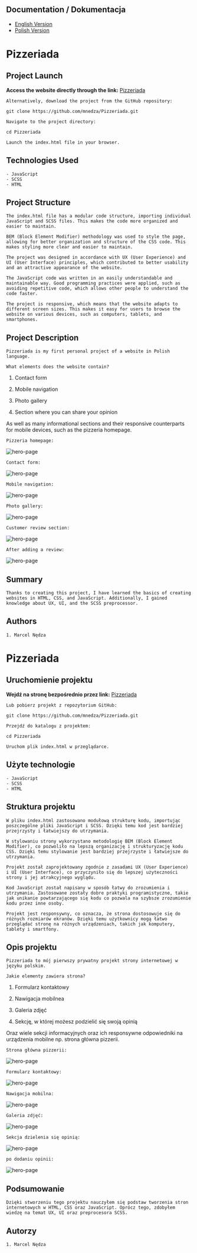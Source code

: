 ## Documentation / Dokumentacja

<ul class="nav nav-tabs" id="myTab" role="tablist">
  <li class="nav-item">
    <a class="nav-link active" id="english-tab" data-toggle="tab" href="#english" role="tab" aria-controls="english" aria-selected="true">English Version</a>
  </li>
  <li class="nav-item">
    <a class="nav-link" id="polish-tab" data-toggle="tab" href="#polish" role="tab" aria-controls="polish" aria-selected="false">Polish Version</a>
  </li>
</ul>

<div class="tab-content" id="myTabContent">
  <div class="tab-pane fade show active" id="english" role="tabpanel" aria-labelledby="english-tab">

# Pizzeriada

## Project Launch

<strong>Access the website directly through the link:</strong>
[Pizzeriada](https://mnedza.github.io/Pizzeriada/)

    Alternatively, download the project from the GitHub repository:


`git clone https://github.com/mnedza/Pizzeriada.git`

    Navigate to the project directory:

`cd Pizzeriada`

    Launch the index.html file in your browser.

## Technologies Used

    - JavaScript
    - SCSS
    - HTML

## Project Structure

    The index.html file has a modular code structure, importing individual JavaScript and SCSS files. This makes the code more organized and easier to maintain.

    BEM (Block Element Modifier) methodology was used to style the page, allowing for better organization and structure of the CSS code. This makes styling more clear and easier to maintain.

    The project was designed in accordance with UX (User Experience) and UI (User Interface) principles, which contributed to better usability and an attractive appearance of the website.

    The JavaScript code was written in an easily understandable and maintainable way. Good programming practices were applied, such as avoiding repetitive code, which allows other people to understand the code faster.

    The project is responsive, which means that the website adapts to different screen sizes. This makes it easy for users to browse the website on various devices, such as computers, tablets, and smartphones.


## Project Description

    Pizzeriada is my first personal project of a website in Polish language.

  
`What elements does the website contain?`

1. Contact form

2. Mobile navigation

3. Photo gallery

4. Section where you can share your opinion


As well as many informational sections and their responsive counterparts for mobile devices, such as the pizzeria homepage.

    Pizzeria homepage:

![hero-page](img/hero-page.png) 

    Contact form:

![hero-page](img/contact-form.png) 

    Mobile navigation:

![hero-page](img/mobile-nav.png) 

    Photo gallery:

![hero-page](img/slider.png) 

    Customer review section:

![hero-page](img/opinion1.png) 

    After adding a review:

![hero-page](img/opinion2.png) 



## Summary
    Thanks to creating this project, I have learned the basics of creating websites in HTML, CSS, and JavaScript. Additionally, I gained knowledge about UX, UI, and the SCSS preprocessor.


## Authors
    1. Marcel Nędza


  </div>
  <div class="tab-pane fade" id="polish" role="tabpanel" aria-labelledby="polish-tab">

# Pizzeriada

## Uruchomienie projektu

<strong>Wejdź na stronę bezpośrednio przez link:</strong>
[Pizzeriada](https://mnedza.github.io/Pizzeriada/)

    Lub pobierz projekt z repozytorium GitHub:

`git clone https://github.com/mnedza/Pizzeriada.git`

    Przejdź do katalogu z projektem:

`cd Pizzeriada`

    Uruchom plik index.html w przeglądarce.

## Użyte technologie

    - JavaScript
    - SCSS
    - HTML

## Struktura projektu

    W pliku index.html zastosowano modułową strukturę kodu, importując poszczególne pliki JavaScript i SCSS. Dzięki temu kod jest bardziej przejrzysty i łatwiejszy do utrzymania.

    W stylowaniu strony wykorzystano metodologię BEM (Block Element Modifier), co pozwoliło na lepszą organizację i strukturyzację kodu CSS. Dzięki temu stylowanie jest bardziej przejrzyste i łatwiejsze do utrzymania.

    Projekt został zaprojektowany zgodnie z zasadami UX (User Experience) i UI (User Interface), co przyczyniło się do lepszej użyteczności strony i jej atrakcyjnego wyglądu.

    Kod JavaScript został napisany w sposób łatwy do zrozumienia i utrzymania. Zastosowane zostały dobre praktyki programistyczne, takie jak unikanie powtarzającego się kodu co pozwala na szybsze zrozumienie kodu przez inne osoby.

    Projekt jest responsywny, co oznacza, że strona dostosowuje się do różnych rozmiarów ekranów. Dzięki temu użytkownicy mogą łatwo przeglądać stronę na różnych urządzeniach, takich jak komputery, tablety i smartfony.

## Opis projektu

    Pizzeriada to mój pierwszy prywatny projekt strony internetowej w języku polskim. 
  
`Jakie elementy zawiera strona?`

1. Formularz kontaktowy

2. Nawigacja mobilnea

3. Galeria zdjęć

4. Sekcję, w której możesz podzielić się swoją opinią


Oraz wiele sekcji informacyjnych oraz ich responsywne odpowiedniki na urządzenia mobilne np. strona główna pizzerii.

    Strona główna pizzerii:

![hero-page](img/hero-page.png) 

    Formularz kontaktowy:

![hero-page](img/contact-form.png) 

    Nawigacja mobilna:

![hero-page](img/mobile-nav.png) 

    Galeria zdjęć:

![hero-page](img/slider.png) 

    Sekcja dzielenia się opinią:

![hero-page](img/opinion1.png) 

    po dodaniu opinii:

![hero-page](img/opinion2.png) 



## Podsumowanie
    Dzięki stworzeniu tego projektu nauczyłem się podstaw tworzenia stron internetowych w HTML, CSS oraz JavaScript. Oprócz tego, zdobyłem wiedzę na temat UX, UI oraz preprocesora SCSS.

## Autorzy
    1. Marcel Nędza
  </div>
</div>
